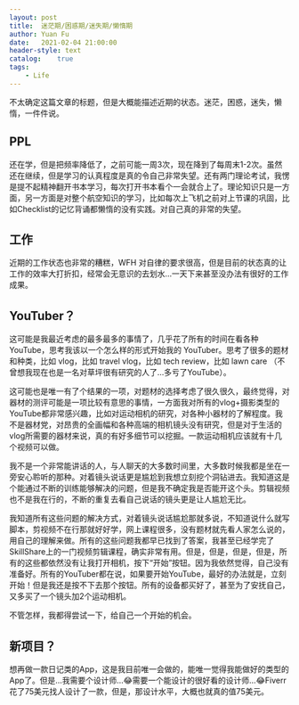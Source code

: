 ```yaml
---
layout: post
title:  迷茫期/困惑期/迷失期/懒惰期
author: Yuan Fu
date:   2021-02-04 21:00:00
header-style: text
catalog:    true
tags:
    - Life
---
```



不太确定这篇文章的标题，但是大概能描述近期的状态。迷茫，困惑，迷失，懒惰，一件件说。

## PPL
还在学，但是把频率降低了，之前可能一周3次，现在降到了每周末1-2次。虽然还在继续，但是学习的认真程度是真的令自己非常失望。还有两门理论考试，我愣是提不起精神翻开书本学习，每次打开书本看个一会就合上了。理论知识只是一方面，另一方面是对整个航空知识的学习，比如每次上飞机之前对上节课的巩固，比如Checklist的记忆背诵都懒惰的没有实践。对自己真的非常的失望。

## 工作
近期的工作状态也非常的糟糕，WFH 对自律的要求很高，但是目前的状态真的让工作的效率大打折扣，经常会无意识的去划水…一天下来甚至没办法有很好的工作成果。

## YouTuber？
这可能是我最近考虑的最多最多的事情了，几乎花了所有的时间在看各种YouTube，思考我该以一个怎么样的形式开始我的 YouTuber。思考了很多的题材和种类，比如 vlog，比如 travel vlog，比如 tech review，比如 lawn care （不曾想我现在也是一名对草坪很有研究的人了…多亏了YouTube）。

这可能也是唯一有了个结果的一项，对题材的选择考虑了很久很久，最终觉得，对器材的测评可能是一项比较有意思的事情，一方面我对所有的vlog+摄影类型的YouTube都非常感兴趣，比如对运动相机的研究，对各种小器材的了解程度。我不是器材党，对昂贵的全画幅和各种高端的相机镜头没有研究，但是对于生活的vlog所需要的器材来说，真的有好多细节可以挖掘。一款运动相机应该就有十几个视频可以做。

我不是一个非常能讲话的人，与人聊天的大多数时间里，大多数时候我都是坐在一旁安心聆听的那种。对着镜头说话更是尴尬到我想立刻挖个洞钻进去。我知道这是个能通过不断的训练能够解决的问题，但是我不确定我是否能开这个头。剪辑视频也不是我在行的，不断的重复去看自己说话的镜头更是让人尴尬无比。

我知道所有这些问题的解决方式，对着镜头说话尴尬那就多说，不知道说什么就写脚本，剪视频不在行那就好好学，网上课程很多，没有题材就先看人家怎么说的，用自己的理解来做。所有的这些问题我都早已找到了答案，我甚至已经学完了SkillShare上的一门视频剪辑课程，确实非常有用。但是，但是，但是，但是，所有的这些都依然没有让我打开相机，按下“开始”按钮。因为我依然觉得，自己没有准备好。所有的YouTuber都在说，如果要开始YouTube，最好的办法就是，立刻开始！但是我还是按不下去那个按钮。所有的设备都买好了，甚至为了安抚自己，又多买了一个镜头加2个运动相机。

不管怎样，我都得尝试一下，给自己一个开始的机会。

## 新项目？
想再做一款日记类的App，这是我目前唯一会做的，能唯一觉得我能做好的类型的App了。但是...我需要个设计师…😂需要一个能设计的很好看的设计师…😂Fiverr 花了75美元找人设计了一款，但是，那设计水平，大概也就真的值75美元。